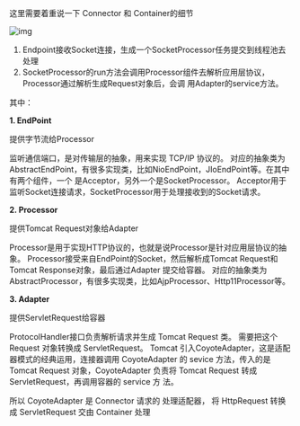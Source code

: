 这里需要着重说一下 Connector 和 Container的细节



![img](http://pcc.huitogo.club/a8b78a1b823d55f60128420d931605a5)



1. Endpoint接收Socket连接，生成一个SocketProcessor任务提交到线程池去处理
2. SocketProcessor的run方法会调用Processor组件去解析应用层协议，Processor通过解析生成Request对象后，会调 用Adapter的service方法。



其中：

**1. EndPoint**

提供字节流给Processor

监听通信端口，是对传输层的抽象，用来实现 TCP/IP 协议的。 对应的抽象类为AbstractEndPoint，有很多实现类，比如NioEndPoint，JIoEndPoint等。在其中有两个组件，一个 是Acceptor，另外一个是SocketProcessor。 Acceptor用于监听Socket连接请求，SocketProcessor用于处理接收到的Socket请求。



**2. Processor**

提供Tomcat Request对象给Adapter

Processor是用于实现HTTP协议的，也就是说Processor是针对应用层协议的抽象。 Processor接受来自EndPoint的Socket，然后解析成Tomcat Request和Tomcat Response对象，最后通过Adapter 提交给容器。 对应的抽象类为AbstractProcessor，有很多实现类，比如AjpProcessor、Http11Processor等。



**3. Adapter**

提供ServletRequest给容器

ProtocolHandler接口负责解析请求并生成 Tomcat Request 类。 需要把这个 Request 对象转换成 ServletRequest。 Tomcat 引入CoyoteAdapter，这是适配器模式的经典运用，连接器调用 CoyoteAdapter 的 sevice 方法，传入的是 Tomcat Request 对象，CoyoteAdapter 负责将 Tomcat Request 转成 ServletRequest，再调用容器的 service 方 法。



所以 CoyoteAdapter 是 Connector 请求的 处理适配器， 将 HttpRequest 转换成 ServletRequest 交由 Container 处理